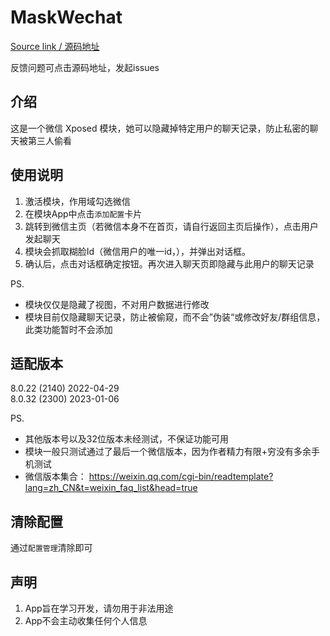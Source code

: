 # MaskWechat

[Source link / 源码地址](https://github.com/Mingyueyixi/MaskWechat)

反馈问题可点击源码地址，发起issues

## 介绍
这是一个微信 Xposed 模块，她可以隐藏掉特定用户的聊天记录，防止私密的聊天被第三人偷看


## 使用说明

1.  激活模块，作用域勾选微信
2.  在模块App中点击`添加配置`卡片
3.  跳转到微信主页（若微信本身不在首页，请自行返回主页后操作），点击用户发起聊天
4.  模块会抓取糊脸Id（微信用户的唯一id，），并弹出对话框。
5.  确认后，点击对话框确定按钮。再次进入聊天页即隐藏与此用户的聊天记录

PS.

- 模块仅仅是隐藏了视图，不对用户数据进行修改
- 模块目前仅隐藏聊天记录，防止被偷窥，而不会”伪装“或修改好友/群组信息，此类功能暂时不会添加

## 适配版本

8.0.22 (2140) 2022-04-29    
8.0.32 (2300) 2023-01-06    

PS.
- 其他版本号以及32位版本未经测试，不保证功能可用
- 模块一般只测试通过了最后一个微信版本，因为作者精力有限+穷没有多余手机测试
- 微信版本集合： https://weixin.qq.com/cgi-bin/readtemplate?lang=zh_CN&t=weixin_faq_list&head=true

## 清除配置

通过`配置管理`清除即可


## 声明

1. App旨在学习开发，请勿用于非法用途
2. App不会主动收集任何个人信息  

